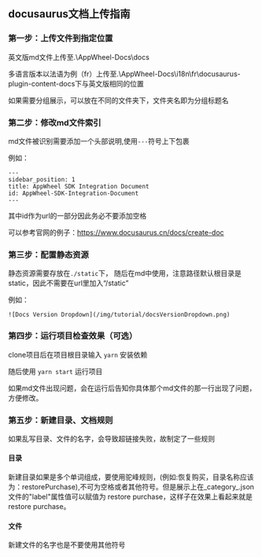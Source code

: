 ## docusaurus文档上传指南


### 第一步：上传文件到指定位置

英文版md文件上传至.\AppWheel-Docs\docs

多语言版本以法语为例（fr）上传至.\AppWheel-Docs\i18n\fr\docusaurus-plugin-content-docs下与英文版相同的位置

如果需要分组展示，可以放在不同的文件夹下，文件夹名即为分组标题名

### 第二步：修改md文件索引

md文件被识别需要添加一个头部说明,使用`---`符号上下包裹

例如：

```
---
sidebar_position: 1
title: AppWheel SDK Integration Document
id: AppWheel-SDK-Integration-Document
---
```

其中id作为url的一部分因此务必不要添加空格

可以参考官网的例子：https://www.docusaurus.cn/docs/create-doc

### 第三步：配置静态资源

静态资源需要存放在`./static`下，
随后在md中使用，注意路径默认根目录是static，因此不需要在url里加入“/static”

例如：

```
![Docs Version Dropdown](/img/tutorial/docsVersionDropdown.png)
```

### 第四步：运行项目检查效果（可选）

clone项目后在项目根目录输入 `yarn` 安装依赖

随后使用 `yarn start` 运行项目

如果md文件出现问题，会在运行后告知你具体那个md文件的那一行出现了问题，方便修改。


### 第五步：新建目录、文档规则
如果乱写目录、文件的名字，会导致超链接失败，故制定了一些规则
#### 目录
新建目录如果是多个单词组成，要使用驼峰规则，(例如:恢复购买，目录名称应该为：restorePurchase),不可为空格或者其他符号。但是展示上在_category_.json文件的"label"属性值可以赋值为 restore purchase，这样子在效果上看起来就是restore purchase。

#### 文件
新建文件的名字也是不要使用其他符号



